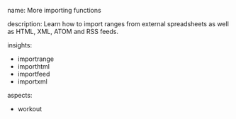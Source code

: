 name: More importing functions

description: Learn how to import ranges from external spreadsheets as well as HTML, XML, ATOM and RSS feeds.

insights:
  - importrange
  - importhtml
  - importfeed
  - importxml
  
aspects:
  - workout
